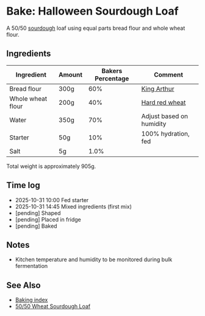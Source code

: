 # Bake: Halloween Sourdough Loaf

A 50/50 [sourdough](../1069) loaf using equal parts bread flour and whole wheat
flour.

## Ingredients

| Ingredient        | Amount | Bakers Percentage | Comment                  |
| ----------------- | ------ | ----------------- | ------------------------ |
| Bread flour       | 300g   | 60%               | [King Arthur](../631)    |
| Whole wheat flour | 200g   | 40%               | [Hard red wheat](../632) |
| Water             | 350g   | 70%               | Adjust based on humidity |
| Starter           | 50g    | 10%               | 100% hydration, fed      |
| Salt              | 5g     | 1.0%              |                          |

Total weight is approximately 905g.

## Time log

- 2025-10-31 10:00 Fed starter
- 2025-10-31 14:45 Mixed ingredients (first mix)
- [pending] Shaped
- [pending] Placed in fridge
- [pending] Baked

## Notes

- Kitchen temperature and humidity to be monitored during bulk fermentation

## See Also

- [Baking index](../292)
- [50/50 Wheat Sourdough Loaf](../938)
